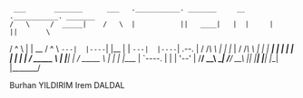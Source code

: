 

     ___       _______      ___   .___________. _______     __      .___________. _______  
    /   \     /  _____|    /   \  |           ||   ____|   |  |     |           ||       \ 
   /  ^  \   |  |  __     /  ^  \ `---|  |----`|  |__      |  |     `---|  |----`|  .--.  |
  /  /_\  \  |  | |_ |   /  /_\  \    |  |     |   __|     |  |         |  |     |  |  |  |
 /  _____  \ |  |__| |  /  _____  \   |  |     |  |____    |  `----.    |  |     |  '--'  |
/__/     \__\ \______| /__/     \__\  |__|     |_______|   |_______|    |__|     |_______/ 
                                                                                           
Burhan YILDIRIM
Irem DALDAL
